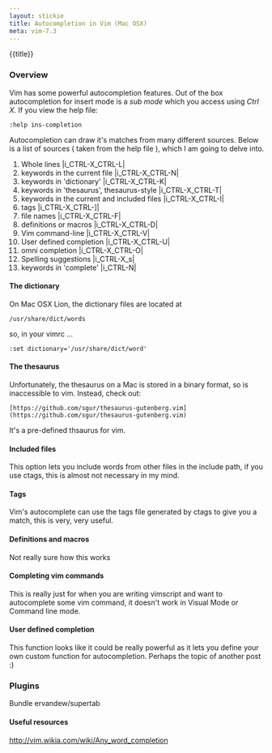 ```yaml
---
layout: stickie
title: Autocompletion in Vim (Mac OSX)
meta: vim-7.3
---
```


{{title}}

### Overview

Vim has some powerful autocompletion features. Out of the box autocompletion for insert mode is a *sub mode* which you access using *Ctrl X*. If you view the help file:

    :help ins-completion

Autocompletion can draw it's matches from many different sources. Below is a list of sources ( taken from the help file ), which I am going to delve into.

1. Whole lines						|i_CTRL-X_CTRL-L|
2. keywords in the current file				|i_CTRL-X_CTRL-N|
3. keywords in 'dictionary'				|i_CTRL-X_CTRL-K|
4. keywords in 'thesaurus', thesaurus-style		|i_CTRL-X_CTRL-T|
5. keywords in the current and included files		|i_CTRL-X_CTRL-I|
6. tags							|i_CTRL-X_CTRL-]|
7. file names						|i_CTRL-X_CTRL-F|
8. definitions or macros				|i_CTRL-X_CTRL-D|
9. Vim command-line					|i_CTRL-X_CTRL-V|
10. User defined completion				|i_CTRL-X_CTRL-U|
11. omni completion					|i_CTRL-X_CTRL-O|
12. Spelling suggestions				|i_CTRL-X_s|
13. keywords in 'complete'				|i_CTRL-N|

#### The dictionary
On Mac OSX Lion, the dictionary files are located at

    /usr/share/dict/words

so, in your vimrc ...

    :set dictionary='/usr/share/dict/word'

#### The thesaurus
Unfortunately, the thesaurus on a Mac is stored in a binary format, so is inaccessible to vim. Instead, check out:

    [https://github.com/sgur/thesaurus-gutenberg.vim](https://github.com/sgur/thesaurus-gutenberg.vim)

It's a pre-defined thsaurus for vim.

#### Included files
This option lets you include words from other files in the include path, if you use ctags, this is almost not necessary in my mind.

#### Tags
Vim's autocomplete can use the tags file generated by ctags to give you a match, this is very, very useful.

#### Definitions and macros
Not really sure how this works

#### Completing vim commands
This is really just for when you are writing vimscript and want to autocomplete some vim command, it doesn't work in Visual Mode or Command line mode.

#### User defined completion
This function looks like it could be really powerful as it lets you define your own custom function for autocompletion. Perhaps the topic of another post :)

### Plugins
  Bundle ervandew/supertab

#### Useful resources
http://vim.wikia.com/wiki/Any_word_completion
